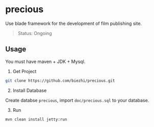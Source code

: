# precious

Use blade framework for the development of film publishing site.

> Status: Ongoing
 
## Usage

You must have maven + JDK + Mysql.

1. Get Project

```sh
git clone https://github.com/biezhi/precious.git
```

2. Install Database

Create databse `precious`, import `doc/precious.sql` to your database.

3. Run

```sh
mvn clean install jetty:run
```
